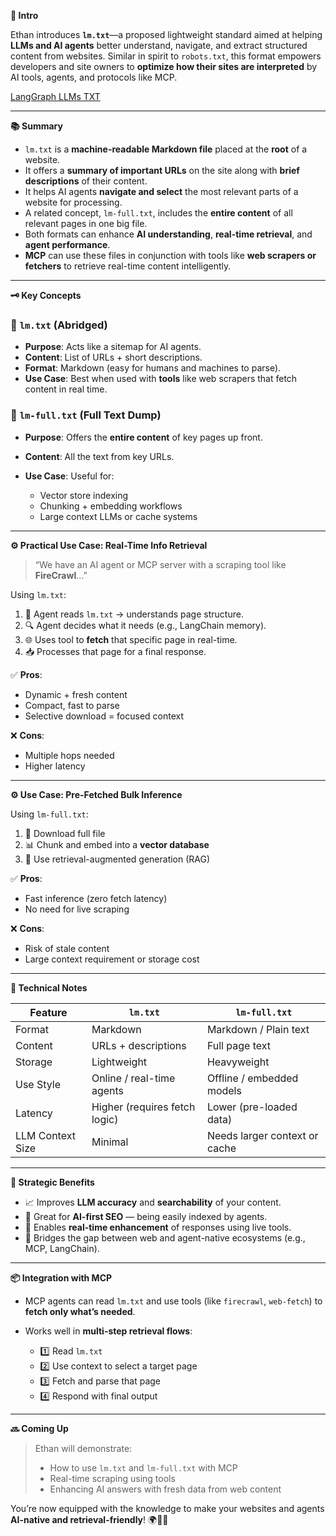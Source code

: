 **📄 Intro**

Ethan introduces **`lm.txt`**—a proposed lightweight standard aimed at helping **LLMs and AI agents** better understand, navigate, and extract structured content from websites. Similar in spirit to `robots.txt`, this format empowers developers and site owners to **optimize how their sites are interpreted** by AI tools, agents, and protocols like MCP.

[LangGraph LLMs TXT](https://langchain-ai.github.io/langgraph/llms-txt-overview/)

---

**📚 Summary**

- `lm.txt` is a **machine-readable Markdown file** placed at the **root** of a website.
- It offers a **summary of important URLs** on the site along with **brief descriptions** of their content.
- It helps AI agents **navigate and select** the most relevant parts of a website for processing.
- A related concept, `lm-full.txt`, includes the **entire content** of all relevant pages in one big file.
- Both formats can enhance **AI understanding**, **real-time retrieval**, and **agent performance**.
- **MCP** can use these files in conjunction with tools like **web scrapers or fetchers** to retrieve real-time content intelligently.

---

**🗝️ Key Concepts**

### 📁 `lm.txt` (Abridged)

- **Purpose**: Acts like a sitemap for AI agents.
- **Content**: List of URLs + short descriptions.
- **Format**: Markdown (easy for humans and machines to parse).
- **Use Case**: Best when used with **tools** like web scrapers that fetch content in real time.

### 📄 `lm-full.txt` (Full Text Dump)

- **Purpose**: Offers the **entire content** of key pages up front.
- **Content**: All the text from key URLs.
- **Use Case**: Useful for:

  - Vector store indexing
  - Chunking + embedding workflows
  - Large context LLMs or cache systems

---

**⚙️ Practical Use Case: Real-Time Info Retrieval**

> “We have an AI agent or MCP server with a scraping tool like **FireCrawl**…”

Using `lm.txt`:

1. 🧠 Agent reads `lm.txt` → understands page structure.
2. 🔍 Agent decides what it needs (e.g., LangChain memory).
3. 🌐 Uses tool to **fetch** that specific page in real-time.
4. 📥 Processes that page for a final response.

✅ **Pros**:

- Dynamic + fresh content
- Compact, fast to parse
- Selective download = focused context

❌ **Cons**:

- Multiple hops needed
- Higher latency

---

**⚙️ Use Case: Pre-Fetched Bulk Inference**

Using `lm-full.txt`:

1. 🧾 Download full file
2. 📊 Chunk and embed into a **vector database**
3. 🔁 Use retrieval-augmented generation (RAG)

✅ **Pros**:

- Fast inference (zero fetch latency)
- No need for live scraping

❌ **Cons**:

- Risk of stale content
- Large context requirement or storage cost

---

**🔬 Technical Notes**

| Feature          | `lm.txt`                      | `lm-full.txt`                 |
| ---------------- | ----------------------------- | ----------------------------- |
| Format           | Markdown                      | Markdown / Plain text         |
| Content          | URLs + descriptions           | Full page text                |
| Storage          | Lightweight                   | Heavyweight                   |
| Use Style        | Online / real-time agents     | Offline / embedded models     |
| Latency          | Higher (requires fetch logic) | Lower (pre-loaded data)       |
| LLM Context Size | Minimal                       | Needs larger context or cache |

---

**🔐 Strategic Benefits**

- 📈 Improves **LLM accuracy** and **searchability** of your content.
- 🚀 Great for **AI-first SEO** — being easily indexed by agents.
- 🔄 Enables **real-time enhancement** of responses using live tools.
- 🌉 Bridges the gap between web and agent-native ecosystems (e.g., MCP, LangChain).

---

**📦 Integration with MCP**

- MCP agents can read `lm.txt` and use tools (like `firecrawl`, `web-fetch`) to **fetch only what’s needed**.
- Works well in **multi-step retrieval flows**:

  - 1️⃣ Read `lm.txt`
  - 2️⃣ Use context to select a target page
  - 3️⃣ Fetch and parse that page
  - 4️⃣ Respond with final output

---

**🔜 Coming Up**

> Ethan will demonstrate:
>
> - How to use `lm.txt` and `lm-full.txt` with MCP
> - Real-time scraping using tools
> - Enhancing AI answers with fresh data from web content

You’re now equipped with the knowledge to make your websites and agents **AI-native and retrieval-friendly**! 🌍🤖📑
